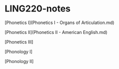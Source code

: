 # LING220-notes

[Phonetics I](Phonetics I - Organs of Articulation.md)

[Phonetics II](Phonetics II - American English.md)

[Phonetics III]

[Phonology I]

[Phonology II]

